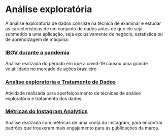 # Análise exploratória

A análise exploratória de dados consiste na técnica de examinar e estudar as características de um conjunto de dados antes de que ele seja submetido a uma aplicação, seja exclusivamente de negócio, estatística ou de aprendizagem de máquina.

### [IBOV durante a pandemia](https://github.com/igormartins0301/Analises_exploratorias_dados/blob/main/An%C3%A1lise%20explorat%C3%B3ria%20IBOV.ipynb)
Análise realizada do período em que a covid-19 causou uma grande volatilidade no mercado de ações brasileiro


### [Análise exploratória e Tratamento de Dados](https://github.com/igormartins0301/Analises_exploratorias_dados/blob/main/Tratamento_e_analise_exploratoria.ipynb)

Atividade realizada para aperfeiçoamento de técnicas de análise exploratória e tratamento dos dados.

### [Métricas do Instagram Analytics](https://github.com/igormartins0301/Analises_exploratorias_dados/blob/main/Projeto1_An%C3%A1lise_de_Instagram.ipynb)

Análise realizada com métricas de uma conta do instagram, para encontrar padrões que trouxeram mais engajamento para as publicações da marca. 

